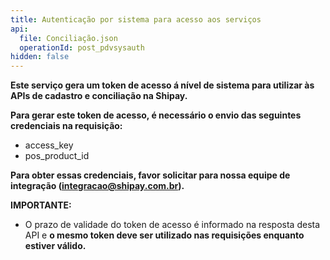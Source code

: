 ```yaml
---
title: Autenticação por sistema para acesso aos serviços
api:
  file: Conciliação.json
  operationId: post_pdvsysauth
hidden: false
---
```

**Este serviço gera um token de acesso á nível de sistema para utilizar às APIs de cadastro e conciliação na Shipay.**

**Para gerar este token de acesso, é necessário o envio das seguintes credenciais na requisição:**

* access\_key
* pos\_product\_id

**Para obter essas credenciais, favor solicitar para nossa equipe de integração ([integracao@shipay.com.br]()).**

**IMPORTANTE:**

* O prazo de validade do token de acesso é informado na resposta desta API e **o mesmo token deve ser utilizado nas requisições enquanto estiver válido.**